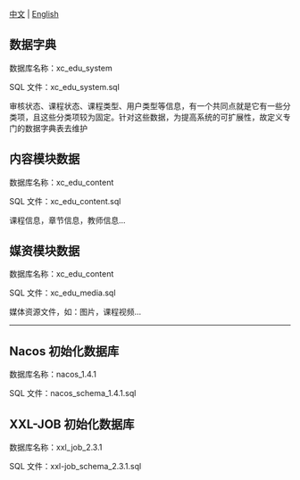[中文](https://github.com/domeniczz/xuecheng-edu-project/blob/master/sql/README-zh.md) | [English](https://github.com/domeniczz/xuecheng-edu-project/blob/master/sql/README.md)

## 数据字典

数据库名称：xc_edu_system

SQL 文件：xc_edu_system.sql

审核状态、课程状态、课程类型、用户类型等信息，有一个共同点就是它有一些分类项，且这些分类项较为固定。针对这些数据，为提高系统的可扩展性，故定义专门的数据字典表去维护

## 内容模块数据

数据库名称：xc_edu_content

SQL 文件：xc_edu_content.sql

课程信息，章节信息，教师信息...

## 媒资模块数据

数据库名称：xc_edu_content

SQL 文件：xc_edu_media.sql

媒体资源文件，如：图片，课程视频...

---

## Nacos 初始化数据库

数据库名称：nacos_1.4.1

SQL 文件：nacos_schema_1.4.1.sql

## XXL-JOB 初始化数据库

数据库名称：xxl_job_2.3.1

SQL 文件：xxl-job_schema_2.3.1.sql